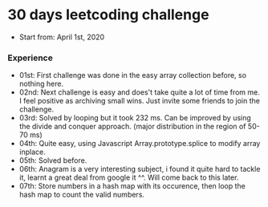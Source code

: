 # 30 days leetcoding challenge

- Start from: April 1st, 2020

### Experience

- 01st: First challenge was done in the easy array collection before, so nothing here.
- 02nd: Next challenge is easy and does't take quite a lot of time from me. I feel positive as archiving small wins. Just invite some friends to join the challenge.
- 03rd: Solved by looping but it took 232 ms. Can be improved by using the divide and conquer approach. (major distribution in the region of 50-70 ms)
- 04th: Quite easy, using Javascript Array.prototype.splice to modify array inplace.
- 05th: Solved before.
- 06th: Anagram is a very interesting subject, i found it quite hard to tackle it, learnt a great deal from google it ^^. Will come back to this later.
- 07th: Store numbers in a hash map with its occurence, then loop the hash map to count the valid numbers.